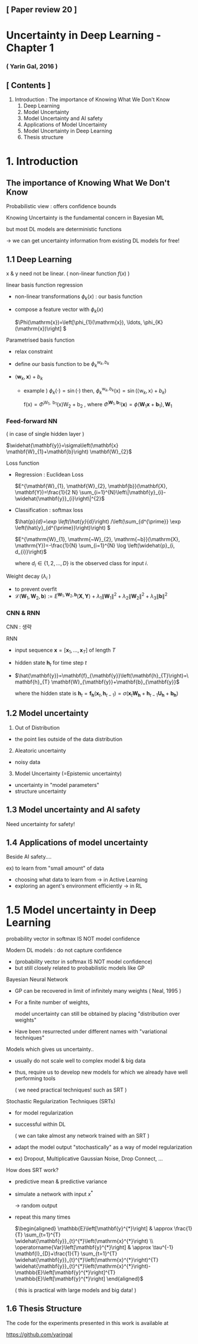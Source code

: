 ## [ Paper review 20 ]

# Uncertainty in Deep Learning - Chapter 1

### ( Yarin Gal, 2016 )



## [ Contents ]

1. Introduction : The importance of Knowing What We Don't Know
   1. Deep Learning
   2. Model Uncertainty
   3. Model Uncertainty and AI safety
   4. Applications of Model Uncertainty
   5. Model Uncertainty in Deep Learning
   6. Thesis structure
   
   

# 1. Introduction

## The importance of Knowing What We Don't Know

Probabilistic view : offers confidence bounds

Knowing Uncertainty is the fundamental concern in Bayesian ML

but most DL models are deterministic functions

$\rightarrow$ we can get uncertainty information from existing DL models for free!



## 1.1 Deep Learning

x $\&$ y need not be linear. ( non-linear function $f(x)$ )

linear basis function regression

- non-linear transformations $\phi_k(x)$ : our basis function

- compose a feature vector with $\phi_k(x)$

  $\Phi(\mathrm{x})=\left[\phi_{1}(\mathrm{x}), \ldots, \phi_{K}(\mathrm{x})\right] $



Parametrised basis function

- relax constraint

- define our basis function to be $\phi_k^{w_k, b_k}$

- $\left\langle\mathbf{w}_{k}, \mathbf{x}\right\rangle+b_{k}$

  - example ) $\phi_{k}(\cdot)=\sin (\cdot)$ then,  $\phi_{k}^{\mathrm{w}_{k}, b_{k}}(\mathrm{x})=\sin \left(\left\langle\mathrm{w}_{k}, \mathrm{x}\right\rangle+b_{k}\right)$

    $\mathrm{f}(\mathrm{x})=\Phi^{\mathrm{W}_{1}, \mathrm{~b}_{1}}(\mathrm{x}) \mathrm{W}_{2}+\mathrm{b}_{2}$ , where $\Phi^{\mathbf{W}_{1}, \mathbf{b}_{1}}(\mathbf{x})=\phi\left(\mathbf{W}_{1} \mathbf{x}+\mathbf{b}_{1}\right), \mathbf{W}_{1}$

    

### Feed-forward NN

( in case of single hidden layer )

$\widehat{\mathbf{y}}=\sigma\left(\mathbf{x} \mathbf{W}_{1}+\mathbf{b}\right) \mathbf{W}_{2}$



Loss function

- Regression : Euclidean Loss

  $E^{\mathbf{W}_{1}, \mathbf{W}_{2}, \mathbf{b}}(\mathbf{X}, \mathbf{Y})=\frac{1}{2 N} \sum_{i=1}^{N}\left\|\mathbf{y}_{i}-\widehat{\mathbf{y}}_{i}\right\|^{2}$

- Classification : softmax loss

  $\hat{p}_{d}=\exp \left(\hat{y}_{d}\right) /\left(\sum_{d^{\prime}} \exp \left(\hat{y}_{d^{\prime}}\right)\right) $

  $E^{\mathrm{W}_{1}, \mathrm{~W}_{2}, \mathrm{~b}}(\mathrm{X}, \mathrm{Y})=-\frac{1}{N} \sum_{i=1}^{N} \log \left(\widehat{p}_{i, d_{i}}\right)$

  where $d_{i} \in\{1,2, \ldots, D\}$ is the observed class for input $i$.

  

Weight decay ($\lambda_i$ )

- to prevent overfit
- $\mathcal{L}\left(\mathbf{W}_{1}, \mathbf{W}_{2}, \mathbf{b}\right):=E^{\mathbf{W}_{1}, \mathbf{W}_{2}, \mathbf{b}}(\mathbf{X}, \mathbf{Y})+\lambda_{1}\left\|\mathbf{W}_{1}\right\|^{2}+\lambda_{2}\left\|\mathbf{W}_{2}\right\|^{2}+\lambda_{3}\|\mathbf{b}\|^{2}$



### CNN \& RNN

CNN : 생략

RNN

- input sequence $\mathbf{x}=\left[\mathbf{x}_{1}, \ldots, \mathbf{x}_{T}\right]$ of length $T$

- hidden state $\mathbf{h}_{t}$ for time step $t$

- $\hat{\mathbf{y}}=\mathbf{f}_{\mathbf{y}}\left(\mathbf{h}_{T}\right)=\mathbf{h}_{T} \mathbf{W}_{\mathbf{y}}+\mathbf{b}_{\mathbf{y}}$

  where the hidden state is $\mathbf{h}_{t}=\mathbf{f}_{\mathbf{h}}\left(\mathbf{x}_{t}, \mathbf{h}_{t-1}\right)=\sigma\left(\mathbf{x}_{t} \mathbf{W}_{\mathbf{h}}+\mathbf{h}_{t-1} \mathbf{U}_{\mathbf{h}}+\mathbf{b}_{\mathbf{h}}\right)$



## 1.2 Model uncertainty

1) Out of Distribution

- the point lies outside of the data distribution

2) Aleatoric uncertainty

- noisy data

3) Model Uncertainty (=Epistemic uncertainty)

- uncertainty in "model parameters"
- structure uncertainty



## 1.3 Model uncertainty and AI safety

Need uncertainty for safety!



## 1.4 Applications of model uncertainty

Beside AI safety....

ex) to learn from "small amount" of data

- choosing what data to learn  from $\rightarrow$ in Active Learning
- exploring an agent's environment efficiently $\rightarrow$ in RL

 

# 1.5 Model uncertainty in Deep Learning

probability vector in softmax IS NOT model confidence



Modern DL models : do not capture confidence

- (probability vector in softmax IS NOT model confidence)
- but still closely related to probabilistic models like GP



Bayesian Neural Network

- GP can be recovered in limit of infinitely many weights ( Neal, 1995 )

- For a finite number of weights, 

  model uncertainty can still be obtained by placing "distribution over weights"

- Have been resurrected under different names with "variational techniques"



Models which gives us uncertainty..

- usually do not scale well to complex model \& big data

- thus, require us to develop new models for which we already have well performing tools

  ( we need practical techniques! such as SRT )



Stochastic Regularization Techniques (SRTs)

- for model regularization

- successful within DL

  ( we can take almost any network trained with an SRT )

- adapt the model output "stochastically" as a way of model regularization

- ex) Dropout, Multiplicative Gaussian Noise, Drop Connect, ...



How does SRT work?

- predictive mean \& predictive variance

- simulate a network with input $x^{*}$

  $\rightarrow$ random output

- repeat this many times

  $\begin{aligned}
  \mathbb{E}\left[\mathbf{y}^{*}\right] & \approx \frac{1}{T} \sum_{t=1}^{T} \widehat{\mathbf{y}}_{t}^{*}\left(\mathrm{x}^{*}\right) \\
  \operatorname{Var}\left[\mathbf{y}^{*}\right] & \approx \tau^{-1} \mathbf{I}_{D}+\frac{1}{T} \sum_{t=1}^{T} \widehat{\mathbf{y}}_{t}^{*}\left(\mathrm{x}^{*}\right)^{T} \widehat{\mathbf{y}}_{t}^{*}\left(\mathrm{x}^{*}\right)-\mathbb{E}\left[\mathbf{y}^{*}\right]^{T} \mathbb{E}\left[\mathbf{y}^{*}\right]
  \end{aligned}$

  ( this is practical with large models and big data! )



## 1.6 Thesis Structure

The code for the experiments presented in this work is available at

 https://github.com/yaringal